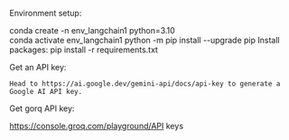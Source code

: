 
Environment setup:

conda create -n env_langchain1 python=3.10  
	conda activate env_langchain1
	python -m pip install --upgrade pip
	Install packages:
	pip install -r requirements.txt

Get an API key:

	Head to https://ai.google.dev/gemini-api/docs/api-key to generate a Google AI API key. 

 Get gorq API key:

 https://console.groq.com/playground/API keys

